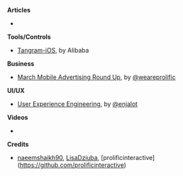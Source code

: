 
**Articles**

*


**Tools/Controls**

* [Tangram-iOS](https://github.com/alibaba/Tangram-iOS), by Alibaba

**Business**

* [March Mobile Advertising Round Up](http://blog.prolificinteractive.com/2017/04/03/march-mobile-advertising-round-up/), by [@weareprolific](https://twitter.com/weareprolific)

**UI/UX**

* [User Experience Engineering](https://blog.prototypr.io/user-experience-engineering-a98c7724d849), by [@enjalot](https://twitter.com/enjalot)

**Videos**

*

**Credits**

* [naeemshaikh90](https://github.com/naeemshaikh90), [LisaDziuba](https://github.com/lisadziuba), [prolificinteractive]
(https://github.com/prolificinteractive)
